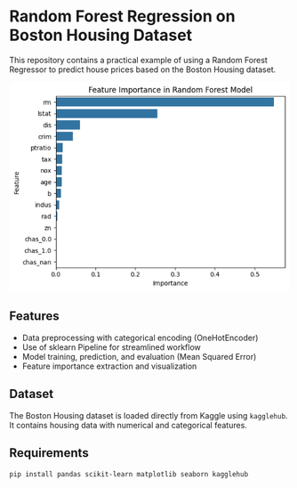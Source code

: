 # Random Forest Regression on Boston Housing Dataset

This repository contains a practical example of using a Random Forest Regressor to predict house prices based on the Boston Housing dataset.

![](image.png)

## Features

- Data preprocessing with categorical encoding (OneHotEncoder)
- Use of sklearn Pipeline for streamlined workflow
- Model training, prediction, and evaluation (Mean Squared Error)
- Feature importance extraction and visualization

## Dataset

The Boston Housing dataset is loaded directly from Kaggle using `kagglehub`. It contains housing data with numerical and categorical features.

## Requirements

```bash
pip install pandas scikit-learn matplotlib seaborn kagglehub
